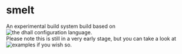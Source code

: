 # smelt
An experimental build system build based on ![the dhall configuration language](https://dhall-lang.org/). <br> Please note this is still in a very early stage, but you can take a look at ![examples](https://github.com/GandelXIV/smelt/tree/main/examples) if you wish so.
